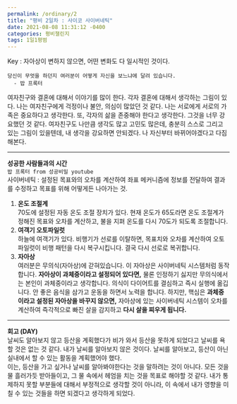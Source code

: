 ```yaml
---
permalink: /ordinary/2
title: "평비 2일차 : 사이코 사이버네틱"
date: 2021-08-08 11:31:12 -0400
categories: 평비챌린지
tags: 1일1평범
---  
```

Key : 자아상이 변하지 않으면, 어떤 변화도 다 일시적인 것이다.
```
당신이 무엇을 하던지 여러분이 어떻게 자신을 보느냐에 달려 있습니다.
  - 밥 프록터
```

여자친구와 결혼에 대해서 이야기를 많이 한다. 각자 결혼에 대해서 생각하는 그림이 있다. 나는 여자친구에게 걱정이나 불안, 의심이 많았던 것 같다. 나는 서로에게 서로의 가족은 중요하다고 생각한다. 또, 각자의 삶을 존중해야 한다고 생각한다. 그것을 너무 강요했던 것 같다. 여자친구도 나만큼 생각도 많고 고민도 많은데, 충분히 스스로 그리고 있는 그림이 있을텐데, 내 생각을 강요하면 안되겠다. 나 자신부터 바뀌어야겠다고 다짐해본다.

---
**성공한 사람들과의 시간**  
`밥 프록터 from 성공비밀 youtube`  
사이버네틱 : 설정된 목표와의 오차를 계산하여 좌표 메커니즘에 정보를 전달하여 결과를 수정하고 목표를 위해 어떻게든 나아가는 것.
1. **온도 조절계**  
70도에 설정된 자동 온도 조절 장치가 있다. 현재 온도가 65도라면 온도 조절계가 정해진 목표와 오차를 계산하고, 불을 지펴 온도를 다시 70도가 되도록 조절합니다.
2. **여객기 오토파일럿**  
하늘에 여객기가 있다. 비행기가 선로를 이탈하면, 목표치와 오차를 계산하여 오토파일럿이 비행 패턴을 다시 복구시킵니다. 결국 다시 선로로 복귀합니다.  
3. **자아상**  
여러분은 무의식(자아상)에 갇혀있습니다. 이 자아상은 사이버네틱 시스템처럼 동작합니다. **자아상이 과체중이라고 설정되어 있다면,** 물론 인정하기 싫지만 무의식에서는 본인이 과체중이라고 생각합니다. 의식이 다이어트를 결심하고 즉시 실행에 옮깁니다. 안 좋은 음식을 삼가고 운동을 하면서 노력을 합니다. 하지만, 핵심은 **과체중이라고 설정된 자아상을 바꾸지 않으면,** 자아상에 있는 사이버네틱 시스템이 오차를 계산하여 즉각적으로 빠진 살을 감지하고 **다시 살을 찌우게 됩니다.**

---
**회고 (DAY)**  
날씨도 알아보지 않고 등산을 계획했다가 비가 와서 등산을 못하게 되었다고 날씨를 욕할 것은 없는 것 같다. 내가 날씨를 알아보지 않은 것이다. 날씨를 알아보고, 등산이 아닌 실내에서 할 수 있는 활동을 계획했어야 했다.  
이는, 등산을 가고 싶거나 날씨를 알아봐야한다는 것을 말하려는 것이 아니다. 모든 것을 물 흘러가듯 받아들이고, 그 물 속에서 헤엄을 치는 것을 목표로 해야할 것 같다. 내가 통제하지 못할 부분들에 대해서 부정적으로 생각할 것이 아니라, 이 속에서 내가 영향을 미칠 수 있는 것들을 하면 되겠다고 생각하게 되었다.